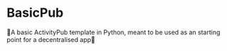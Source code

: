 # BasicPub
🍄A basic ActivityPub template in Python, meant to be used as an starting point for a decentralised app🌸

